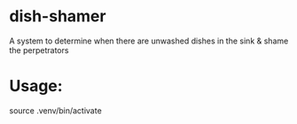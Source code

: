 # dish-shamer
A system to determine when there are unwashed dishes in the sink &amp; shame the perpetrators

# Usage:
source .venv/bin/activate
